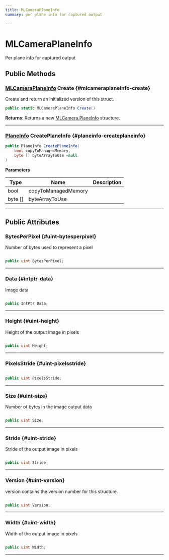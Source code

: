 ```yaml
---
title: MLCameraPlaneInfo
summary: per plane info for captured output 

---
```


# MLCameraPlaneInfo




Per plane info for captured output   





## Public Methods

### [MLCameraPlaneInfo](/versioned_docs/version-03-Jan-2023/unity-api/api/UnityEngine.XR.MagicLeap/MLCamera/NativeBindings/UnityEngine.XR.MagicLeap.MLCamera.NativeBindings.MLCameraPlaneInfo.md) Create {#mlcameraplaneinfo-create}

Create and return an initialized version of this struct. 

```csharp
public static MLCameraPlaneInfo Create()
```






**Returns**: Returns a new [MLCamera.PlaneInfo](/versioned_docs/version-03-Jan-2023/unity-api/api/UnityEngine.XR.MagicLeap/MLCamera/UnityEngine.XR.MagicLeap.MLCamera.PlaneInfo.md) structure.



-----------

### [PlaneInfo](/versioned_docs/version-03-Jan-2023/unity-api/api/UnityEngine.XR.MagicLeap/MLCamera/UnityEngine.XR.MagicLeap.MLCamera.PlaneInfo.md) CreatePlaneInfo {#planeinfo-createplaneinfo}

```csharp
public PlaneInfo CreatePlaneInfo(
    bool copyToManagedMemory,
    byte [] byteArrayToUse =null
)
```


**Parameters**

| Type | Name  | Description  | 
|--|--|--|
| bool |copyToManagedMemory||
| byte [] |byteArrayToUse||






-----------

## Public Attributes

### BytesPerPixel {#uint-bytesperpixel}

Number of bytes used to represent a pixel 

```csharp

public uint BytesPerPixel;

```






-----------

### Data {#intptr-data}

Image data 

```csharp

public IntPtr Data;

```






-----------

### Height {#uint-height}

Height of the output image in pixels 

```csharp

public uint Height;

```






-----------

### PixelsStride {#uint-pixelsstride}

```csharp

public uint PixelsStride;

```






-----------

### Size {#uint-size}

Number of bytes in the image output data 

```csharp

public uint Size;

```






-----------

### Stride {#uint-stride}

Stride of the output image in pixels 

```csharp

public uint Stride;

```






-----------

### Version {#uint-version}

version contains the version number for this structure. 

```csharp

public uint Version;

```






-----------

### Width {#uint-width}

Width of the output image in pixels 

```csharp

public uint Width;

```






-----------

